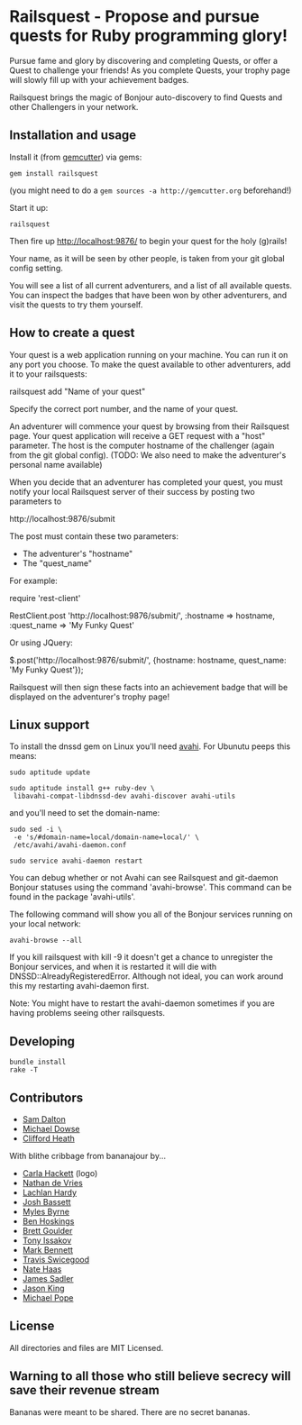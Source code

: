 Railsquest - Propose and pursue quests for Ruby programming glory!
==================================================================

Pursue fame and glory by discovering and completing Quests, or offer a Quest to challenge your friends!
As you complete Quests, your trophy page will slowly fill up with your achievement badges.

Railsquest brings the magic of Bonjour auto-discovery to find Quests and other Challengers in your network.

Installation and usage
----------------------

Install it (from [gemcutter](http://gemcutter.org/)) via gems:

    gem install railsquest

(you might need to do a `gem sources -a http://gemcutter.org` beforehand!)

Start it up:

    railsquest

Then fire up [http://localhost:9876/](http://localhost:9876/) to begin your quest for the holy (g)rails!

Your name, as it will be seen by other people, is taken from your git global config setting.

You will see a list of all current adventurers, and a list of all available quests.
You can inspect the badges that have been won by other adventurers, and visit the quests to try them yourself.

How to create a quest
---------------------

Your quest is a web application running on your machine.
You can run it on any port you choose.
To make the quest available to other adventurers, add it to your railsquests:

railsquest add <port> "Name of your quest"

Specify the correct port number, and the name of your quest.

An adventurer will commence your quest by browsing from their Railsquest page.
Your quest application will receive a GET request with a "host" parameter.
The host is the computer hostname of the challenger (again from the git global config).
(TODO: We also need to make the adventurer's personal name available)

When you decide that an adventurer has completed your quest, you must notify
your local Railsquest server of their success by posting two parameters to

http://localhost:9876/submit

The post must contain these two parameters:

* The adventurer's "hostname"
* The "quest_name"

For example:

  require 'rest-client'

  RestClient.post 'http://localhost:9876/submit/', :hostname => hostname, :quest_name => 'My Funky Quest'

Or using JQuery:

  $.post('http://localhost:9876/submit/', {hostname: hostname, quest_name: 'My Funky Quest'});

Railsquest will then sign these facts into an achievement badge that will be displayed on the adventurer's trophy page!

Linux support
-------------

To install the dnssd gem on Linux you'll need [avahi](http://avahi.org/). For Ubunutu peeps this means:

    sudo aptitude update

    sudo aptitude install g++ ruby-dev \
     libavahi-compat-libdnssd-dev avahi-discover avahi-utils

and you'll need to set the domain-name:

    sudo sed -i \
     -e 's/#domain-name=local/domain-name=local/' \
     /etc/avahi/avahi-daemon.conf

    sudo service avahi-daemon restart

You can debug whether or not Avahi can see Railsquest and git-daemon Bonjour statuses using the command 'avahi-browse'.  This command can be found in the package 'avahi-utils'.

The following command will show you all of the Bonjour services running on your local network:

    avahi-browse --all

If you kill railsquest with kill -9 it doesn't get a chance to unregister the Bonjour services, and when it is restarted it will die with DNSSD::AlreadyRegisteredError.  Although not ideal, you can work around this my restarting avahi-daemon first.

Note: You might have to restart the avahi-daemon sometimes if you are having problems seeing other railsquests.

Developing
----------

    bundle install
    rake -T

Contributors
------------

* [Sam Dalton](http://github.com/samdalton/)
* [Michael Dowse](http://michaeldowse.name/)
* [Clifford Heath](http://dataconstellation.com/)

With blithe cribbage from bananajour by...
* [Carla Hackett](http://carlahackettdesign.com/) (logo)
* [Nathan de Vries](http://github.com/atnan)
* [Lachlan Hardy](http://github.com/lachlanhardy)
* [Josh Bassett](http://github.com/nullobject)
* [Myles Byrne](http://github.com/quackingduck)
* [Ben Hoskings](http://github.com/benhoskings)
* [Brett Goulder](http://github.com/brettgo1)
* [Tony Issakov](https://github.com/tissak)
* [Mark Bennett](http://github.com/MarkBennett)
* [Travis Swicegood](http://github.com/tswicegood)
* [Nate Haas](http://github.com/natehaas)
* [James Sadler](http://github.com/freshtonic)
* [Jason King](http://github.com/JasonKing)
* [Michael Pope](http://github.com/map7)

License
-------

All directories and files are MIT Licensed.

Warning to all those who still believe secrecy will save their revenue stream
-----------------------------------------------------------------------------
Bananas were meant to be shared. There are no secret bananas.
